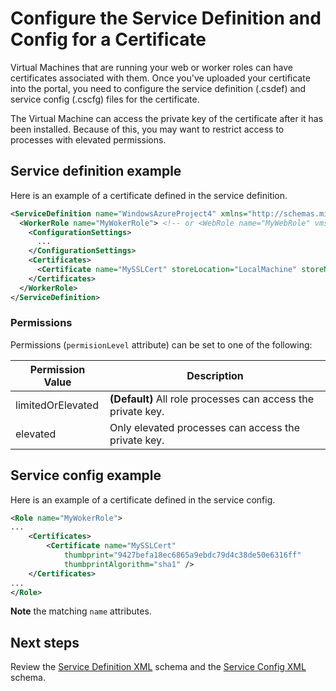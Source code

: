 <properties 
	pageTitle="Azure Cloud Services - Service Definition and Service Config - XML Certificate" 
	description="Learn how to configure a certificate in the service definition and config files." 
	services="cloud-services" 
	documentationCenter=".net" 
	authors="Thraka" 
	manager="timlt" 
	editor=""/>

<tags
	ms.service="cloud-services"
	ms.date="07/24/2015"
	wacn.date=""/>



# Configure the Service Definition and Config for a Certificate

Virtual Machines that are running your web or worker roles can have certificates associated with them. Once you've uploaded your certificate into the portal, you need to configure the service definition (.csdef) and service config (.cscfg) files for the certificate. 

The Virtual Machine can access the private key of the certificate after it has been installed. Because of this, you may want to restrict access to processes with elevated permissions. 

## Service definition example

Here is an example of a certificate defined in the service definition.

```xml
<ServiceDefinition name="WindowsAzureProject4" xmlns="http://schemas.microsoft.com/ServiceHosting/2008/10/ServiceDefinition">
  <WorkerRole name="MyWokerRole"> <!-- or <WebRole name="MyWebRole" vmsize="Small"> -->
    <ConfigurationSettings>
      ...
    </ConfigurationSettings>
    <Certificates>
      <Certificate name="MySSLCert" storeLocation="LocalMachine" storeName="My" permissionLevel="elevated" />
    </Certificates>
  </WorkerRole>
</ServiceDefinition>
```

### Permissions
Permissions (`permisionLevel` attribute) can be set to one of the following:

| Permission Value  | Description |
| ----------------  | ----------- |
| limitedOrElevated | **(Default)** All role processes can access the private key. |
| elevated          | Only elevated processes can access the private key.|

## Service config example

Here is an example of a certificate defined in the service config.

```xml
<Role name="MyWokerRole">
...
    <Certificates>
        <Certificate name="MySSLCert" 
            thumbprint="9427befa18ec6865a9ebdc79d4c38de50e6316ff" 
            thumbprintAlgorithm="sha1" />
    </Certificates>
...
</Role>
```

**Note** the matching `name` attributes.

## Next steps
Review the [Service Definition XML](https://msdn.microsoft.com/zh-cn/library/azure/ee758711.aspx) schema and the [Service Config XML](https://msdn.microsoft.com/zh-cn/library/azure/ee758710.aspx) schema.